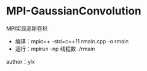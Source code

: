 # MPI-GaussianConvolution
MPI实现高斯卷积

- 编译：mpic++ -std=c++11 rmain.cpp -o rmain
- 运行：mpirun -np 线程数 ./rmain



author：ylx
